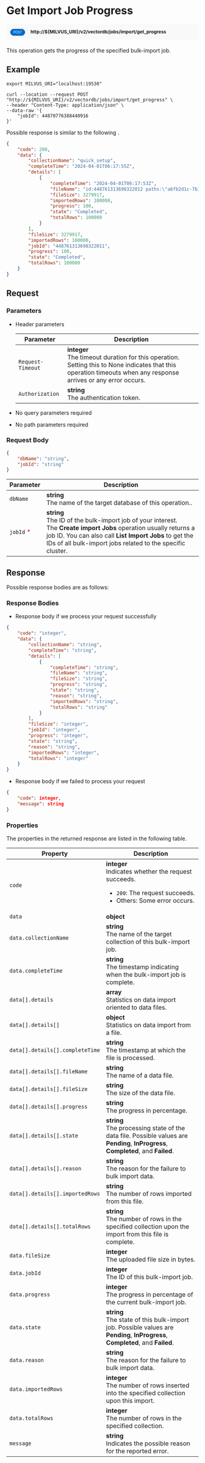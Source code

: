 # Get Import Job Progress

<div style="background: #f9f9f9; padding: 10px; border-radius: 5px; margin-bottom: 20px;">
    <div style="display: inline-block; background: #026aca; font-size: 0.6em; border-radius: 10px; color: #ffffff; padding: 0.3em 1em; line-height: 1.5em;">
        <span>POST</span>
    </div>
    <div style="display: inline-block; font-size: 0.85em; font-weight: 700; margin-left: 10px;">
        <span>http://${MILVUS_URI}/v2/vectordb/jobs/import/get_progress</span>
    </div>
</div>

This operation gets the progress of the specified bulk-import job.

## Example

```shell
export MILVUS_URI="localhost:19530"

curl --location --request POST "http://${MILVUS_URI}/v2/vectordb/jobs/import/get_progress" \
--header "Content-Type: application/json" \
--data-raw '{
    "jobId": 44870776388440916
}'
```

Possible response is similar to the following
.
```json
{
    "code": 200,
    "data": {
        "collectionName": "quick_setup",
        "completeTime": "2024-04-01T06:17:55Z",
        "details": [
            {
                "completeTime": "2024-04-01T06:17:53Z",
                "fileName": "id:448761313698322012 paths:\"a6fb2d1c-7b1b-427c-a8a3-178944e3b66d/1.parquet\" ",
                "fileSize": 3279917,
                "importedRows": 100000,
                "progress": 100,
                "state": "Completed",
                "totalRows": 100000
            }
        ],
        "fileSize": 3279917,
        "importedRows": 100000,
        "jobId": "448761313698322011",
        "progress": 100,
        "state": "Completed",
        "totalRows": 100000
    }
}
```

## Request

### Parameters

- Header parameters

    | Parameter        | Description                                                                               |
    |------------------|-------------------------------------------------------------------------------------------|
    | `Request-Timeout`  | **integer**<br/>The timeout duration for this operation.<br/>Setting this to None indicates that this operation timeouts when any response arrives or any error occurs.|
    | `Authorization`  | **string**<br/>The authentication token.|

- No query parameters required

- No path parameters required

### Request Body

```json
{
    "dbName": "string",
    "jobId": "string"
}
```

| Parameter        | Description                                                                               |
|------------------|-------------------------------------------------------------------------------------------|
| `dbName`  | __string__<br/>The name of the target database of this operation..  |
| `jobId` <span style="color:red">*</span> | __string__<br/>The ID of the bulk-import job of your interest. <br/>The **Create import Jobs** operation usually returns a job ID. You can also call **List Import Jobs** to get the IDs of all bulk-import jobs related to the specific cluster.  |

## Response

Possible response bodies are as follows:

### Response Bodies

- Response body if we process your request successfully

```json
{
    "code": "integer",
    "data": {
        "collectionName": "string",
        "completeTime": "string",
        "details": [
            {
                "completeTime": "string",
                "fileName": "string",
                "fileSize": "string",
                "progress": "string",
                "state": "string",
                "reason": "string",
                "importedRows": "string",
                "totalRows": "string"
            }
        ],
        "fileSize": "integer",
        "jobId": "integer",
        "progress": "integer",
        "state": "string",
        "reason": "string",
        "importedRows": "integer",
        "totalRows": "integer"
    }
}
```

- Response body if we failed to process your request

```json
{
    "code": integer,
    "message": string
}
```

### Properties

The properties in the returned response are listed in the following table.

| Property | Description                                                                                                                                 |
|----------|---------------------------------------------------------------------------------------------------------------------------------------------|
| `code`   | __integer__<br/>Indicates whether the request succeeds.<br/><ul><li>`200`: The request succeeds.</li><li>Others: Some error occurs.</li></ul> |
| `data` | __object__<br/> |
| `data.collectionName`  | __string__<br/>The name of the target collection of this bulk-import job.  |
| `data.completeTime`  | __string__<br/>The timestamp indicating when the bulk-import job is complete.  |
| `data[].details` | __array__<br/>Statistics on data import oriented to data files. |
| `data[].details[]` | __object__<br/>Statistics on data import from a file. |
| `data[].details[].completeTime`  | __string__<br/>The timestamp at which the file is processed.  |
| `data[].details[].fileName`  | __string__<br/>The name of a data file.  |
| `data[].details[].fileSize`  | __string__<br/>The size of the data file.  |
| `data[].details[].progress`  | __string__<br/>The progress in percentage.  |
| `data[].details[].state`  | __string__<br/>The processing state of the data file. Possible values are __Pending__, __InProgress__, __Completed__, and __Failed__.  |
| `data[].details[].reason`  | __string__<br/>The reason for the failure to bulk import data.  |
| `data[].details[].importedRows`  | __string__<br/>The number of rows imported from this file.  |
| `data[].details[].totalRows`  | __string__<br/>The number of rows in the specified collection upon the import from this file is complete.  |
| `data.fileSize`  | __integer__<br/>The uploaded file size in bytes.  |
| `data.jobId`  | __integer__<br/>The ID of this bulk-import job.  |
| `data.progress`  | __integer__<br/>The progress in percentage of the current bulk-import job.  |
| `data.state`  | __string__<br/>The state of this bulk-import job. Possible values are __Pending__, __InProgress__, __Completed__, and __Failed__.  |
| `data.reason`  | __string__<br/>The reason for the failure to bulk import data.  |
| `data.importedRows`  | __integer__<br/>The number of rows inserted into the specified collection upon this import.  |
| `data.totalRows`  | __integer__<br/>The number of rows in the specified collection.  |
| `message`  | __string__<br/>Indicates the possible reason for the reported error. |
